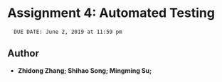 # Assignment 4: Automated Testing
      DUE DATE: June 2, 2019 at 11:59 pm
## Author
* **Zhidong Zhang; Shihao Song; Mingming Su;**
